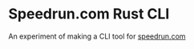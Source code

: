 # Speedrun.com Rust CLI

An experiment of making a CLI tool for [speedrun.com](https://www.speedrun.com/)
